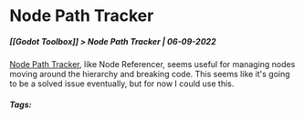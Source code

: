 # Node Path Tracker
##### [[Godot Toolbox]] > Node Path Tracker | 06-09-2022

[Node Path Tracker](https://perons.itch.io/nodepathtracker), like Node Referencer, seems useful for managing nodes moving around the hierarchy and breaking code. This seems like it's going to be a solved issue eventually, but for now I could use this.

##### Tags: 